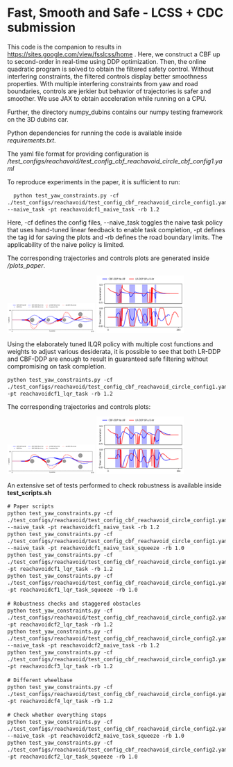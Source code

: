 # Fast, Smooth and Safe - LCSS + CDC submission

This code is the companion to results in https://sites.google.com/view/fsslcss/home .
Here, we construct a CBF up to second-order in real-time using DDP optimization. Then, the online quadratic program is solved to obtain the filtered safety control. Without interfering constraints, the filtered controls display better smoothness properties. With multiple interfering constraints from yaw and road boundaries, controls are jerkier but behavior of trajectories is safer and smoother. We use JAX to obtain acceleration while running on a CPU.

Further, the directory numpy_dubins contains our numpy testing framework on the 3D dubins car.

Python dependencies for running the code is available inside *requirements.txt*. 

The yaml file format for providing configuration is */test_configs/reachavoid/test_config_cbf_reachavoid_circle_cbf_config1.yaml*

To reproduce experiments in the paper, it is sufficient to run:

```
  python test_yaw_constraints.py -cf ./test_configs/reachavoid/test_config_cbf_reachavoid_circle_config1.yaml --naive_task -pt reachavoidcf1_naive_task -rb 1.2
```

Here, -cf defines the config files, --naive_task toggles the naive task policy that uses hand-tuned linear feedback to enable task completion, -pt defines the tag id for saving the plots and -rb defines the road boundary limits. The applicability of the naive policy is limited.

The corresponding trajectories and controls plots are generated inside */plots_paper*.

<img src="./plots_paper/reachavoidcf1_naive_taskFalse_jax_trajectories.png" width="40%" height="40%"> <img src="./plots_paper/reachavoidcf1_naive_taskFalse_jax_controls.png" width="40%" height="40%">

Using the elaborately tuned ILQR policy with multiple cost functions and weights to adjust various desiderata, it is possible to see that both LR-DDP and CBF-DDP are enough to result in guaranteed safe filtering without compromising on task completion.
```
python test_yaw_constraints.py -cf ./test_configs/reachavoid/test_config_cbf_reachavoid_circle_config1.yaml -pt reachavoidcf1_lqr_task -rb 1.2
```
The corresponding trajectories and controls plots:

<img src="./plots_paper/reachavoidcf1_lqr_taskFalse_jax_trajectories.png" width="40%" height="40%"> <img src="./plots_paper/reachavoidcf1_lqr_taskFalse_jax_controls.png" width="40%" height="40%">

An extensive set of tests performed to check robustness is available inside **test_scripts.sh**

```
# Paper scripts
python test_yaw_constraints.py -cf ./test_configs/reachavoid/test_config_cbf_reachavoid_circle_config1.yaml --naive_task -pt reachavoidcf1_naive_task -rb 1.2
python test_yaw_constraints.py -cf ./test_configs/reachavoid/test_config_cbf_reachavoid_circle_config1.yaml --naive_task -pt reachavoidcf1_naive_task_squeeze -rb 1.0
python test_yaw_constraints.py -cf ./test_configs/reachavoid/test_config_cbf_reachavoid_circle_config1.yaml -pt reachavoidcf1_lqr_task -rb 1.2
python test_yaw_constraints.py -cf ./test_configs/reachavoid/test_config_cbf_reachavoid_circle_config1.yaml -pt reachavoidcf1_lqr_task_squeeze -rb 1.0

# Robustness checks and staggered obstacles
python test_yaw_constraints.py -cf ./test_configs/reachavoid/test_config_cbf_reachavoid_circle_config2.yaml -pt reachavoidcf2_lqr_task -rb 1.2
python test_yaw_constraints.py -cf ./test_configs/reachavoid/test_config_cbf_reachavoid_circle_config2.yaml --naive_task -pt reachavoidcf2_naive_task -rb 1.2
python test_yaw_constraints.py -cf ./test_configs/reachavoid/test_config_cbf_reachavoid_circle_config3.yaml -pt reachavoidcf3_lqr_task -rb 1.2

# Different wheelbase
python test_yaw_constraints.py -cf ./test_configs/reachavoid/test_config_cbf_reachavoid_circle_config4.yaml -pt reachavoidcf4_lqr_task -rb 1.2

# Check whether everything stops
python test_yaw_constraints.py -cf ./test_configs/reachavoid/test_config_cbf_reachavoid_circle_config2.yaml --naive_task -pt reachavoidcf2_naive_task_squeeze -rb 1.0
python test_yaw_constraints.py -cf ./test_configs/reachavoid/test_config_cbf_reachavoid_circle_config2.yaml -pt reachavoidcf2_lqr_task_squeeze -rb 1.0
```



